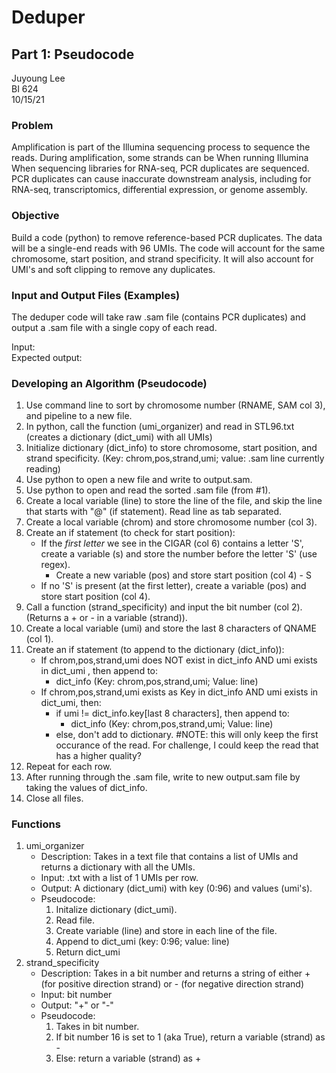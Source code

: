 
# Deduper
## Part 1: Pseudocode
Juyoung Lee\
BI 624\
10/15/21

### Problem
Amplification is part of the Illumina sequencing process to sequence the reads. During amplification, some strands can be  When running Illumina When sequencing libraries for RNA-seq, PCR duplicates are sequenced. PCR duplicates can cause inaccurate downstream analysis, including for RNA-seq, transcriptomics, differential expression, or genome assembly.

### Objective
Build a code (python) to remove reference-based PCR duplicates. The data will be a single-end reads with 96 UMIs. The code will account for the same chromosome, start position, and strand specificity. It will also account for UMI's and soft clipping to remove any duplicates.

### Input and Output Files (Examples)
The deduper code will take raw .sam file (contains PCR duplicates) and output a .sam file with a single copy of each read.

Input:\
Expected output:

### Developing an Algorithm (Pseudocode)
1. Use command line to sort by chromosome number (RNAME, SAM col 3), and pipeline to a new file.
2. In python, call the function (umi_organizer) and read in STL96.txt (creates a dictionary (dict_umi) with all UMIs)
3. Initialize dictionary (dict_info) to store chromosome, start position, and strand specificity. (Key: chrom,pos,strand,umi; value: .sam line currently reading)
4. Use python to open a new file and write to output.sam.
5. Use python to open and read the sorted .sam file (from #1).
6. Create a local variable (line) to store the line of the file, and skip the line that starts with "@" (if statement). Read line as tab separated.
7. Create a local variable (chrom) and store chromosome number (col 3).
8. Create an if statement (to check for start position):
    - If the *first letter* we see in the CIGAR (col 6) contains a letter 'S', create a variable (s) and store the number before the letter 'S' (use regex).
        - Create a new variable (pos) and store start position (col 4) - S
    - If no 'S' is present (at the first letter), create a variable (pos) and store start position (col 4).
9. Call a function (strand_specificity) and input the bit number (col 2). (Returns a + or - in a variable (strand)).
10. Create a local variable (umi) and store the last 8 characters of QNAME (col 1).
11. Create an if statement (to append to the dictionary (dict_info)):
    - If chrom,pos,strand,umi does NOT exist in dict_info AND umi exists in dict_umi , then append to:
        - dict_info (Key: chrom,pos,strand,umi; Value: line)
    - If chrom,pos,strand,umi exists as Key in dict_info AND umi exists in dict_umi, then:
        - if umi != dict_info.key[last 8 characters], then append to:
            - dict_info (Key: chrom,pos,strand,umi; Value: line)
        - else, don't add to dictionary. #NOTE: this will only keep the first occurance of the read. For challenge, I could keep the read that has a higher quality?
12. Repeat for each row.
13. After running through the .sam file, write to new output.sam file by taking the values of dict_info.
14. Close all files.


### Functions
1. umi_organizer
    - Description: Takes in a text file that contains a list of UMIs and returns a dictionary with all the UMIs.
    - Input: .txt with a list of 1 UMIs per row.
    - Output: A dictionary (dict_umi) with key (0:96) and values (umi's).
    - Pseudocode:
        1. Initalize dictionary (dict_umi).
        2. Read file.
        3. Create variable (line) and store in each line of the file.
        4. Append to dict_umi (key: 0:96; value: line)
        5. Return dict_umi
2. strand_specificity
    - Description: Takes in a bit number and returns a string of either + (for positive direction strand) or - (for negative direction strand) 
    - Input: bit number
    - Output: "+" or "-"
    - Pseudocode:
        1. Takes in bit number.
        2. If bit number 16 is set to 1 (aka True), return a variable (strand) as -
        3. Else: return a variable (strand) as +

